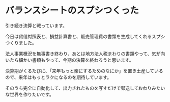 # バランスシートのスプシつくった
引き続き決算と戦っています。

今日は貸借対照表と、損益計算書と、販売管理費の書類を生成してくれるスプシつくりました。

法人事業概況を無事書き終わり、あとは地方法人税まわりの書類やって、気が向いたら細かい書類もやって、今期の決算を終わろうと思います。

決算期がくるたびに、「来年もっと楽にするためのなにか」を置き土産しているので、来年はもっとラクになるのを期待しています。

そのうち完全に自動化して、出力されたものを写すだけで郵送しておわりみたいな世界を作りたいです。
